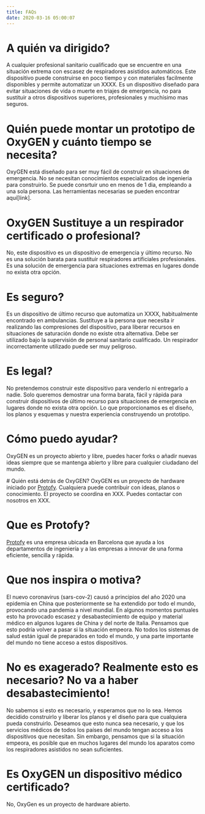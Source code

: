 ```yaml
---
title: FAQs
date: 2020-03-16 05:00:07
---
```

# A quién va dirigido?
A cualquier profesional sanitario cualificado que se encuentre en una situación extrema con escasez de respiradores asistidos automáticos. Este dispositivo puede construirse en poco tiempo y con materiales facilmente disponibles y permite automatizar un XXXX. Es un dispositivo diseñado para evitar situaciones de vida o muerte en triajes de emergencia, no para sustituir a otros dispositivos superiores, profesionales y muchísimo mas seguros.

# Quién puede montar un prototipo de OxyGEN y cuánto tiempo se necesita?
OxyGEN está diseñado para ser muy fácil de construir en situaciones de emergencia. No se necesitan conocimientos especializados de ingenieria para construirlo. Se puede consrtuir uno en menos de 1 dia, empleando a una sola persona. Las herramientas necesarias se pueden encontrar aquí[link].

# OxyGEN Sustituye a un respirador certificado o profesional?
No, este dispositivo es un dispositivo de emergencia y último recurso. No es una solución barata para sustituir respiradores artificiales profesionales. Es una solución de emergencia para situaciones extremas en lugares donde no exista otra opción.

# Es seguro?
Es un dispositivo de último recurso que automatiza un XXXX, habitualmente encontrado en ambulancias. Sustituye a la persona que necesita ir realizando las compresiones del dispositivo, para liberar recursos en situaciones de saturación donde no existe otra alternativa. Debe ser utilizado bajo la supervisión de personal sanitario cualificado. Un respirador incorrectamente utilizado puede ser muy peligroso.

# Es legal?
No pretendemos construir este dispositivo para venderlo ni entregarlo a nadie. Solo queremos demostrar una forma barata, fácil y rápida para construir dispositivos de último recurso para situaciones de emergencia en lugares donde no exista otra opción. Lo que proporcionamos es el diseño, los planos y esquemas y nuestra experiencia construyendo un prototipo.

# Cómo puedo ayudar?
OxyGEN es un proyecto abierto y libre, puedes hacer forks o añadir nuevas ideas siempre que se mantenga abierto y libre para cualquier ciudadano del mundo.

# Quién está detrás de OxyGEN?
OxyGEN es un proyecto de hardware iniciado por [Protofy](https://protofy.xyz). Cualquiera puede contribuir con ideas, planos o conocimiento. El proyecto se coordina en XXX. Puedes contactar con nosotros en XXX. 

# Que es Protofy?
[Protofy](https://protofy.xyz) es una empresa ubicada en Barcelona que ayuda a los departamentos de ingeniería y a las empresas a innovar de una forma eficiente, sencilla y rápida.


# Que nos inspira o motiva?
El nuevo coronavirus (sars-cov-2) causó a principios del año 2020 una epidemia en China que posteriormente se ha extendido por todo el mundo, provocando una pandemia a nivel mundial. En algunos momentos puntuales esto ha provocado escasez y desabastecimiento de equipo y material médico en algunos lugares de China y del norte de Italia. Pensamos que esto podría volver a pasar si la situación empeora. No todos los sistemas de salud están igual de preparados en todo el mundo, y una parte importante del mundo no tiene acceso a estos dispositivos.

# No es exagerado? Realmente esto es necesario? No va a haber desabastecimiento!
No sabemos si esto es necesario, y esperamos que no lo sea. Hemos decidido construirlo y liberar los planos y el diseño para que cualquiera pueda construirlo. Deseamos que esto nunca sea necesario, y que los servicios médicos de todos los países del mundo tengan acceso a los dispositivos que necesitan. Sin embargo, pensamos que si la situación empeora, es posible que en muchos lugares del mundo los aparatos como los respiradores asistidos no sean suficientes.

# Es OxyGEN un dispositivo médico certificado?
No, OxyGen es un proyecto de hardware abierto.